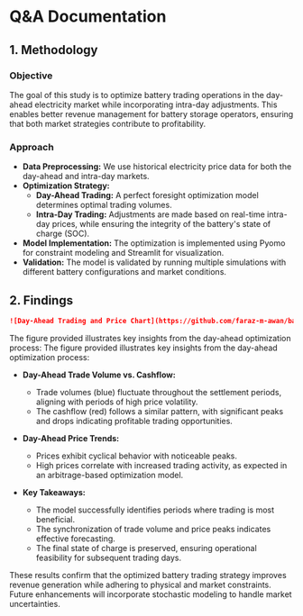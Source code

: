 # Q&A Documentation

## 1. Methodology
### Objective
The goal of this study is to optimize battery trading operations in the day-ahead electricity market while incorporating intra-day adjustments. This enables better revenue management for battery storage operators, ensuring that both market strategies contribute to profitability.

### Approach
- **Data Preprocessing:** We use historical electricity price data for both the day-ahead and intra-day markets.
- **Optimization Strategy:**
  - **Day-Ahead Trading:** A perfect foresight optimization model determines optimal trading volumes.
  - **Intra-Day Trading:** Adjustments are made based on real-time intra-day prices, while ensuring the integrity of the battery's state of charge (SOC).
- **Model Implementation:** The optimization is implemented using Pyomo for constraint modeling and Streamlit for visualization.
- **Validation:** The model is validated by running multiple simulations with different battery configurations and market conditions.

## 2. Findings

```markdown
![Day-Ahead Trading and Price Chart](https://github.com/faraz-m-awan/battery_trading_optimization/blob/intra-day-feature/battery_trading_optimization/output/day_ahead.png)
```

The figure provided illustrates key insights from the day-ahead optimization process:
The figure provided illustrates key insights from the day-ahead optimization process:

- **Day-Ahead Trade Volume vs. Cashflow:**
  - Trade volumes (blue) fluctuate throughout the settlement periods, aligning with periods of high price volatility.
  - The cashflow (red) follows a similar pattern, with significant peaks and drops indicating profitable trading opportunities.
  
- **Day-Ahead Price Trends:**
  - Prices exhibit cyclical behavior with noticeable peaks.
  - High prices correlate with increased trading activity, as expected in an arbitrage-based optimization model.
  
- **Key Takeaways:**
  - The model successfully identifies periods where trading is most beneficial.
  - The synchronization of trade volume and price peaks indicates effective forecasting.
  - The final state of charge is preserved, ensuring operational feasibility for subsequent trading days.

These results confirm that the optimized battery trading strategy improves revenue generation while adhering to physical and market constraints. Future enhancements will incorporate stochastic modeling to handle market uncertainties.


